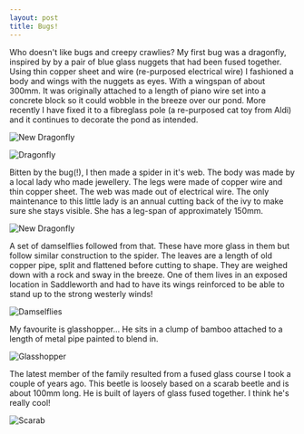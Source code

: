 ```yaml
---
layout: post
title: Bugs!
---
```


Who doesn't like bugs and creepy crawlies? My first bug was a dragonfly, inspired by by a pair of blue glass nuggets that had been fused together. Using thin copper sheet and wire (re-purposed electrical wire) I fashioned a body and wings with the nuggets as eyes. With a wingspan of about 300mm. It was originally attached to a length of piano wire set into a concrete block so it could wobble in the breeze over our pond. More recently I have fixed it to a fibreglass pole (a re-purposed cat toy from Aldi) and it continues to decorate the pond as intended.

![New Dragonfly](https://lh3.googleusercontent.com/pOFbhCDG2WmQ-cu3taQJGCiQ0NZNFvZvAGxKasb4MfiVskDtEJWQkIiHlHlQ4s5BNx-fzn7EY2RPiYND63KlCsbEJRrrOp6lplrpWORDAm2zQel34lT9vVDTXb0-gKih8bJ-_bo2AcqC0PCc9D7NaqIXW3Lq28K4SBtxsjDMUU5QenuDf7Pv-z8Pj54gUDTHECDiiqlXAr4ek_noMlOBiq2Ql3H_I6XGNlW60_7kgztxfmVmVDBygqZbIG5IpYqEFkbUomlQUl6Zwc3y66K9FV9eaq9Qg63l5oVMQPMNjZyx2TiFZrhscjqaWm9PjWfvPuQAKskQ5nwi79otN1Yv2-G14tULq0ZPSINcSpCnkz4jwTByYplg_9P2vv5XD4ThmucM46V1Yt7fNEfK_yP0YwuiBFZqEbYbPtuW_R0AOuXtoaQeQLZ3-OR_4c2LT3iX_gNqSxfgEXQqltCUCz7uvn0oxswjD0VDS-CDyDCHPxjHfuKkebNy9Ok3NiKyirhXtjkLFfKEx4j2FjtUhgUZOlnFA-B26kFu2gOlQtVYH-4z9QSEd6iKLr_EAiJ-J_NE7KZXwOhGNQH9qOHr92G94-SzVLbn7UIrATHVDZNaEVce6b8isGbOxVmM8CdgxSouKBPjVprX2iS0ALkF8RP4NeyckA5qS42i0xddZNibWv3zqhSD8IYi2cdTJqFV=w640-h480-no?authuser=0)

![Dragonfly](https://lh3.googleusercontent.com/r2NRgMh1LY1K5mv_0BwSKUNmhNFyFmhuXxbqk3_l57L1JfEtUR2d90r11NkBew7Fo784WGiE9RtMbavIqUXTeBlQgnq_mOttsoe6i6kBKJEUuf6pdxyP0zD2-jfcjz2CH0Y-8Wy-ANHX8o27ZkU98MvkidGggMNuY4WwQZE00_SlR2G5dgRlEfhyugnmMlmYaMG4U5jkGZTz6b7JV3ctsu7gxsiIDcrzG7Yls35fBBeEZPFerCSB2C5kFQudepCJxgWUZfGG8teUEWnmREVNQtNNOfVPumZnTBlsymPMvgcRDJdB7eTqmr4U_wU8dpfAu6ryigNSityFbISEsdlBF3dK7n6vc08aTqbU3g-h046zFTdp9ZDFFixRd2e2OU2L3SnTmtyJzc4GWQqdYETPR2v-iBv29ku9q948DbNMxrRg-uFC4mTgHWgJSR1nVhIIAcMVlcXbdZLwBzw11Z_xRCqg8rd-V5jTPEZrzE6liBUJORuxlk19NLPcZ4QIYcfUhiekoOIm0U-CXjyTMRcfH9B1yMlyGiqVk1meua8c2K5BJhtfbl0oTtnSTZ7yqYnHW7huXfwrFE1g5M6_dB--XA5o23QVqbMipBt-sPDMymLjwyrxB2IjxlClmrhobnERuBfDi21AFXFaV8HhzJ6hrKizUcXLE6dRVJegDXSqkwCzlwqG8WFZt3tVXEWc=s657-no?authuser=0)

Bitten by the bug(!), I then made a spider in it's web. The body was made by a local lady who made jewellery. The legs were made of copper wire and thin copper sheet. The web was made out of electrical wire. The only maintenance to this little lady is an annual cutting back of the ivy to make sure she stays visible. She has a leg-span of approximately 150mm.

![New Dragonfly](https://lh3.googleusercontent.com/nqI4KFRWxpZCH99-PjETOVHdWBmEHvXSiGYracpnF1fA2uRXeMerckzXfkedmqJZbeg5d7Uj2nDuQC9eCf19yzlZ6XoQwE0ctSrg_A2spvfLIdGQGS8C5I05QOqTwNnqHhAIOjceMxnOrJZ8oMrdh6vYmIpTgwA4Pj-WnX8XTfcgwT_-eJRKrOq1oP_fU8VD2OrMrcF0HJK9nh7ArnEqvRTbr4lzQs6LJ7uHU1eY9jk9nBDsUkkzbzY_lLa4Rxuzh2nsskSPIm-ZPzXoef6cbwoatGetc2M1vJFG3-A8il6LLrm6_Ve3NTgsLYTdgkVe1O1lk5BdEezFCSoLrUHdQbl0Z_S6IkoONIGL_gplmSiph18pGpmXlS67hD2SFZv84roJSjBlUcN42G3toQC3nxU4mGsRRv8jzblAcCK_O1oK6jjGmQKgcUsleAP-ZYDXE2_IvykR0tJq7ZHR9ktqZM8l4jbDGyQad_YPDiLhdSM2cOcaOTJOTnXkwex96UPLAfNn354TK7KYuMGH9hd9AB4KAbOsB4Pfxl7EyuQni81E_qVNzGPs-Rg7r5qopKm-Tf6lhy2H9jKKON9Gg52h6YXaiVdJxy466NI1CKqLu5JP4DnmxCpk567uvT_XrGLh3KzAhJa_f8H_V3yUIw2_bImAN_ZhW6EWG5Aggid-1M0VmjE7SQwBU0CsVWAs=w876-h657-no?authuser=0)

A set of damselflies followed from that. These have more glass in them but follow similar construction to the spider. The leaves are a length of old copper pipe, split and flattened before cutting to shape. They are weighed down with a rock and sway in the breeze. One of them lives in an exposed location in Saddleworth and had to have its wings reinforced to be able to stand up to the strong westerly winds!

![Damselflies](https://lh3.googleusercontent.com/qv5HyvZLUIMZP6Y2MFgrCcwdmwEwzrC8biNUnS4fvDgd23RNEH6P5KlTpndH-uB5wQuhYGMq5hHUZ2i6ee1-LjjynRA0WSyZBXK5XUsnnUWC2gOB0vNkkqLqTsQ9Y6EpwrP0kdLR_1x4ab6bJKusEqOxWi6Q-Ng9CKYSo9jMkx6YkDa0xhDf92rU_aN_a4G99ysKQ1OFMuCd67ScpLI_mBB7oO7bpm5M7lV4hc52D2w1ADdvK0CHbx3BNiF5u9BmnjNtvGYBBoE6GCzGNhROzor77JqlW2xFV698UZRn1VDKH_K6SGdzcTOtQC4B9oNh-RRsacF_38AN82SEPgZnb40gDe4NrEBerYkMYnpy2W2zTJt3hV-LejrMq0YFGL387gDgXEknZCuclGNQBgIk1MZX8NANf7MGTwsVAy0deXE5Sev95paW8HLfurqIAKSTj19qNZe6LFcqNt5nUsj4_ure6DUA2adwP5Ab2BU9mCjfwliibVEL5cWZiXPGCcSnI9qjfu9rYf3P63XBdpuBUpsoXMhU0Ygu9oTMdlvLepU68bjz1p9_DkYvPvtuMVsq2qQ42WbkhdcktByzjupL2CUSIvkyKEe3Gtmwr-PteFgTzkUXq8Nh2QIjNDOPYF57nZ07qSpRoqjh2dHRAVfBhv2-RRc-m7GFgctubJck0fu4NJBYXc2PpqQ6WwuN=s657-no?authuser=0)

My favourite is glasshopper... He sits in a clump of bamboo attached to a length of metal pipe painted to blend in. 

![Glasshopper](https://lh3.googleusercontent.com/bzRIj5uC6vu9IKdD518Ff0-8wC6PsHSK5WGUXKzZCTkrZHrAmnAbBNNxgFQlC1Mp7l4ngNQJ-F_Ioj5VRcXTgLhoFBuZNAFGMzbmCqusZNaLJFfa-QDdM8Ibd5xhgY0s8Zd-hnpxCrpxrSBoKtyumHDCETBl7d9u_LUMabStavwQxmqjy3TSYegVHx2FtyIhDPuo_8m0O_6M3e7VSiMAfwe9fx7vEsbxJgBBkjxx-UMflMlGjsZ9Yl0PKpW2UZ6PwIiMkuWHFwlAkCl4p5MBTj9Rdc6REDIxk2z93iHdbL16UKXo-7tQ_nDaiY4NJ_PIpaxSkkUKki0wyF8H951fyt8_-9EUWQJIKCjrpzwjEcGcqKCHqKLUe3SscOY2D278rc8UfC3WobFM_J2s-3jMPuV5n43qjgL2O6fXH8GwFur3z1EggFlrP-jUL4rYcQFGqm8AemRmL1ol4jdcwuLYwOB5GCL4EwcmJ0KP6dtOBjNuIT3uZfBDBbdomDPsAHxHF-w6ouecXPYIXDWKq6gnlpzgzSrIl-c1cGytsiak-rQd0us40zbAJtTF4PlKvuT3p3m-zMs2xiD0YWZohyIyH5QKbYVKk4Nq9DcvIorKNYPDTqW9xwZvMTDcTE4098YyFnX1vfVClLp6RosN3m_lsw9hg1vjcRhSPLW5HJEb40rf_8tPoywM-efg1Bpy=w876-h657-no?authuser=0)

The latest member of the family resulted from a fused glass course I took a couple of years ago. This beetle is loosely based on a scarab beetle and is about 100mm long. He is built of layers of glass fused together. I think he's really cool!

![Scarab](https://lh3.googleusercontent.com/NBlaPvwzUN3__BOi-sYkoCJV09NdAPRFORd57-p7Q0BVDP37AHjYSiy8Z43aGVWTrTEEZb9SUIXgEcvopPIrx4R4u0MH18bNyCJLrTRSVFMWGhNpiGF400tYChkcSF7OjbXwAyHRgowWr3LGK7QXjukPc0KGqozyFFKDeRHRaW9BW-RO2zKPJTfe8t2OkRRBoqaMfW4alQK8LGBKCxAN7dwa46PmCfnFhoAWaVTgBnclRLHfm1gPStbYRiLFs2SsShwdTcGNzLNhnPDAXdBVKQBvBiaqdKj1CLeybwDR8MsrF6sWXFiDqOOXkGemA41g_-Vna843CIWxn7Pr_qDP2JCPpibAN4E_FQ5WGdEf2QV3eE3VLGTUx1Cr-9OpR_xmAHecTtgDPmX3b2Fxr1RP34udYSyCxyuZzyqxyXDF7e2azdnJcSzFZcV8qUFV67MnbW7dIJVUTxc27DatQyOBmtMOStKqCsI3TcaGPMAoSdw35Se3tSQRQBrwa9izpzgkMsW2ANL9e6gal51AxyWt05m5NKm4uSdkMFIM9XxANDzrS9qz9PkrRvFgQ2L8NUTyMWT_sjlwlNXu5VYdeHKxLsX39K_BMiqOjTV97R2l1FVoXG5Q-qomaKgfk4KDHyh3SyfALqv5DTnJWcB743B_DySt604bt2h0CjjQv062r6esEJZb8SjrIwaKbc47=w876-h657-no?authuser=0)
